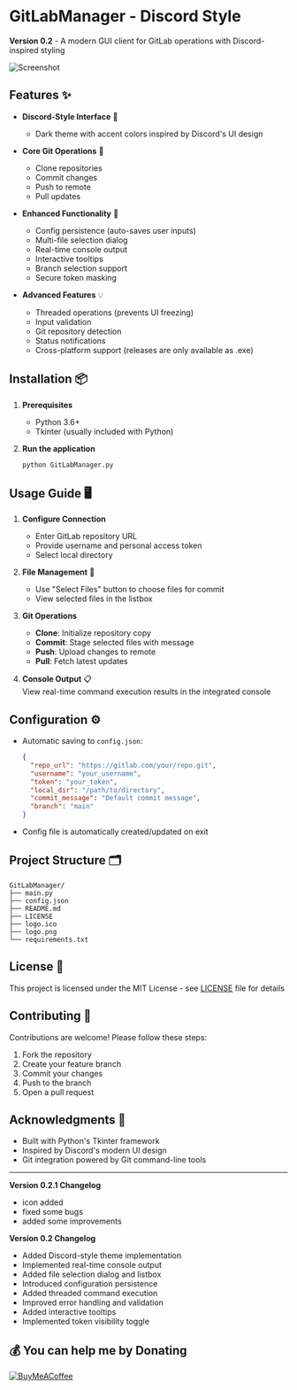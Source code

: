 # GitLabManager - Discord Style

**Version 0.2** - A modern GUI client for GitLab operations with Discord-inspired styling

![Screenshot](https://github.com/user-attachments/assets/a286e66e-0b40-42e9-b0d1-9287bf9446c0)

## Features ✨

- **Discord-Style Interface** 🎨  
  - Dark theme with accent colors inspired by Discord's UI design


- **Core Git Operations** 🔄  
  - Clone repositories
  - Commit changes
  - Push to remote
  - Pull updates


- **Enhanced Functionality** 🚀
  - Config persistence (auto-saves user inputs)
  - Multi-file selection dialog
  - Real-time console output
  - Interactive tooltips
  - Branch selection support
  - Secure token masking


- **Advanced Features** 💡
  - Threaded operations (prevents UI freezing)
  - Input validation
  - Git repository detection
  - Status notifications
  - Cross-platform support (releases are only available as .exe)

## Installation 📦

1. **Prerequisites**
   - Python 3.6+
   - Tkinter (usually included with Python)

2. **Run the application**
   ```bash
   python GitLabManager.py
   ```

## Usage Guide 🖥️

1. **Configure Connection**
   - Enter GitLab repository URL
   - Provide username and personal access token
   - Select local directory

2. **File Management** 📂
   - Use "Select Files" button to choose files for commit
   - View selected files in the listbox

3. **Git Operations** 
   - **Clone**: Initialize repository copy
   - **Commit**: Stage selected files with message
   - **Push**: Upload changes to remote
   - **Pull**: Fetch latest updates

4. **Console Output** 📋  
   View real-time command execution results in the integrated console

## Configuration ⚙️

- Automatic saving to `config.json`:
  ```json
  {
    "repo_url": "https://gitlab.com/your/repo.git",
    "username": "your_username",
    "token": "your_token",
    "local_dir": "/path/to/directory",
    "commit_message": "Default commit message",
    "branch": "main"
  }
  ```
- Config file is automatically created/updated on exit

## Project Structure 🗂️

```
GitLabManager/
├── main.py
├── config.json
├── README.md
├── LICENSE 
├── logo.ico
├── logo.png
└── requirements.txt
```

## License 📜

This project is licensed under the MIT License - see [LICENSE](LICENSE) file for details

## Contributing 🤝

Contributions are welcome! Please follow these steps:
1. Fork the repository
2. Create your feature branch
3. Commit your changes
4. Push to the branch
5. Open a pull request

## Acknowledgments 🙏

- Built with Python's Tkinter framework
- Inspired by Discord's modern UI design
- Git integration powered by Git command-line tools

---

**Version 0.2.1 Changelog**
- icon added
- fixed some bugs
- added some improvements

**Version 0.2 Changelog**  
- Added Discord-style theme implementation
- Implemented real-time console output
- Added file selection dialog and listbox
- Introduced configuration persistence
- Added threaded command execution
- Improved error handling and validation
- Added interactive tooltips
- Implemented token visibility toggle

## 💰 You can help me by Donating
  [![BuyMeACoffee](https://img.shields.io/badge/Buy%20Me%20a%20Coffee-ffdd00?style=for-the-badge&logo=buy-me-a-coffee&logoColor=black)](https://buymeacoffee.com/zyberphil) 
